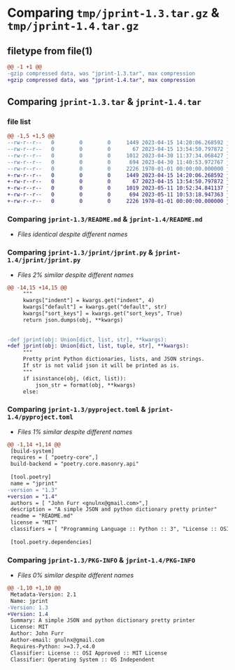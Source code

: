 # Comparing `tmp/jprint-1.3.tar.gz` & `tmp/jprint-1.4.tar.gz`

## filetype from file(1)

```diff
@@ -1 +1 @@
-gzip compressed data, was "jprint-1.3.tar", max compression
+gzip compressed data, was "jprint-1.4.tar", max compression
```

## Comparing `jprint-1.3.tar` & `jprint-1.4.tar`

### file list

```diff
@@ -1,5 +1,5 @@
--rw-r--r--   0        0        0     1449 2023-04-15 14:20:06.268592 jprint-1.3/README.md
--rw-r--r--   0        0        0       67 2023-04-15 13:54:50.797872 jprint-1.3/jprint/__init__.py
--rw-r--r--   0        0        0     1012 2023-04-30 11:37:34.068427 jprint-1.3/jprint/jprint.py
--rw-r--r--   0        0        0      694 2023-04-30 11:40:53.972767 jprint-1.3/pyproject.toml
--rw-r--r--   0        0        0     2226 1970-01-01 00:00:00.000000 jprint-1.3/PKG-INFO
+-rw-r--r--   0        0        0     1449 2023-04-15 14:20:06.268592 jprint-1.4/README.md
+-rw-r--r--   0        0        0       67 2023-04-15 13:54:50.797872 jprint-1.4/jprint/__init__.py
+-rw-r--r--   0        0        0     1019 2023-05-11 10:52:34.841137 jprint-1.4/jprint/jprint.py
+-rw-r--r--   0        0        0      694 2023-05-11 10:53:18.947363 jprint-1.4/pyproject.toml
+-rw-r--r--   0        0        0     2226 1970-01-01 00:00:00.000000 jprint-1.4/PKG-INFO
```

### Comparing `jprint-1.3/README.md` & `jprint-1.4/README.md`

 * *Files identical despite different names*

### Comparing `jprint-1.3/jprint/jprint.py` & `jprint-1.4/jprint/jprint.py`

 * *Files 2% similar despite different names*

```diff
@@ -14,15 +14,15 @@
     """
     kwargs["indent"] = kwargs.get("indent", 4)
     kwargs["default"] = kwargs.get("default", str)
     kwargs["sort_keys"] = kwargs.get("sort_keys", True)
     return json.dumps(obj, **kwargs)
 
 
-def jprint(obj: Union[dict, list, str], **kwargs):
+def jprint(obj: Union[dict, list, tuple, str], **kwargs):
     """
     Pretty print Python dictionaries, lists, and JSON strings.
     If str is not valid json it will be printed as is.
     """
     if isinstance(obj, (dict, list)):
         json_str = format(obj, **kwargs)
     else:
```

### Comparing `jprint-1.3/pyproject.toml` & `jprint-1.4/pyproject.toml`

 * *Files 1% similar despite different names*

```diff
@@ -1,14 +1,14 @@
 [build-system]
 requires = [ "poetry-core",]
 build-backend = "poetry.core.masonry.api"
 
 [tool.poetry]
 name = "jprint"
-version = "1.3"
+version = "1.4"
 authors = [ "John Furr <gnulnx@gmail.com>",]
 description = "A simple JSON and python dictionary pretty printer"
 readme = "README.md"
 license = "MIT"
 classifiers = [ "Programming Language :: Python :: 3", "License :: OSI Approved :: MIT License", "Operating System :: OS Independent",]
 
 [tool.poetry.dependencies]
```

### Comparing `jprint-1.3/PKG-INFO` & `jprint-1.4/PKG-INFO`

 * *Files 0% similar despite different names*

```diff
@@ -1,10 +1,10 @@
 Metadata-Version: 2.1
 Name: jprint
-Version: 1.3
+Version: 1.4
 Summary: A simple JSON and python dictionary pretty printer
 License: MIT
 Author: John Furr
 Author-email: gnulnx@gmail.com
 Requires-Python: >=3.7,<4.0
 Classifier: License :: OSI Approved :: MIT License
 Classifier: Operating System :: OS Independent
```

